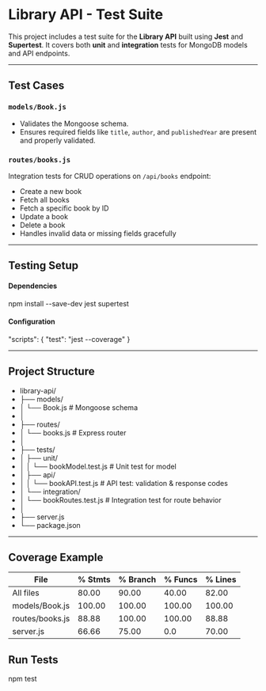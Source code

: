 # Library API - Test Suite 

This project includes a test suite for the **Library API** built using **Jest** and **Supertest**. It covers both **unit** and **integration** tests for MongoDB models and API endpoints.

---

##  Test Cases

###  `models/Book.js`
- Validates the Mongoose schema.
- Ensures required fields like `title`, `author`, and `publishedYear` are present and properly validated.

###  `routes/books.js`
Integration tests for CRUD operations on `/api/books` endpoint:
-  Create a new book
-  Fetch all books
-  Fetch a specific book by ID
-  Update a book
-  Delete a book
-  Handles invalid data or missing fields gracefully

---

##  Testing Setup

####  Dependencies

npm install --save-dev jest supertest

####  Configuration

"scripts": {
  "test": "jest --coverage"
}

---

## Project Structure

- library-api/
- ├── models/
- │   └── Book.js               # Mongoose schema
- │
- ├── routes/
- │   └── books.js              # Express router
- │
- ├── tests/
- │   ├── unit/
- │   │   └── bookModel.test.js     # Unit test for model
- │   ├── api/
- │   │   └── bookAPI.test.js       # API test: validation & response codes
- │   └── integration/
- │       └── bookRoutes.test.js   # Integration test for route behavior
- │
- ├── server.js
- └── package.json

---

## Coverage Example

File                | % Stmts | % Branch | % Funcs | % Lines |
--------------------|---------|----------|---------|---------|
All files           |   80.00 |    90.00 |   40.00 |   82.00 |
 models/Book.js     |  100.00 |  100.00  |  100.00 |  100.00 |
 routes/books.js    |   88.88 |  100.00  |  100.00 |   88.88 |
 server.js          |   66.66 |   75.00  |     0.0 |   70.00 |


## Run Tests
 npm test
